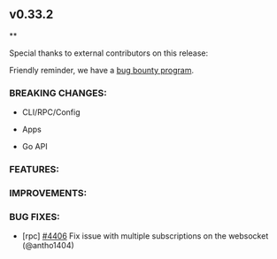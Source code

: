 ## v0.33.2

\*\*

Special thanks to external contributors on this release:

Friendly reminder, we have a [bug bounty
program](https://hackerone.com/tendermint).

### BREAKING CHANGES:

- CLI/RPC/Config

- Apps

- Go API

### FEATURES:

### IMPROVEMENTS:

### BUG FIXES:

- [rpc] [\#4406](https://github.com/tendermint/tendermint/pull/4406) Fix issue with multiple subscriptions on the websocket (@antho1404)
